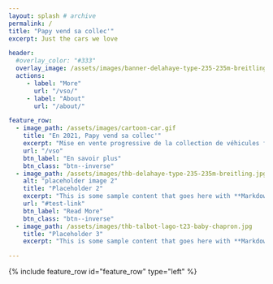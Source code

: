 ```yaml
---
layout: splash # archive
permalink: /
title: "Papy vend sa collec'"
excerpt: Just the cars we love

header:
  #overlay_color: "#333"
  overlay_image: /assets/images/banner-delahaye-type-235-235m-breitling.jpg
  actions:
     - label: "More"
       url: "/vso/"
     - label: "About"
       url: "/about/"

feature_row:
  - image_path: /assets/images/cartoon-car.gif
    title: "En 2021, Papy vend sa collec'"
    excerpt: "Mise en vente progressive de la collection de véhicules français d'avant-guerre."
    url: "/vso"
    btn_label: "En savoir plus"
    btn_class: "btn--inverse"
  - image_path: /assets/images/thb-delahaye-type-235-235m-breitling.jpg
    alt: "placeholder image 2"
    title: "Placeholder 2"
    excerpt: "This is some sample content that goes here with **Markdown** formatting."
    url: "#test-link"
    btn_label: "Read More"
    btn_class: "btn--inverse"
  - image_path: /assets/images/thb-talbot-lago-t23-baby-chapron.jpg
    title: "Placeholder 3"
    excerpt: "This is some sample content that goes here with **Markdown** formatting."

---
```


{% include feature_row id="feature_row" type="left" %}
